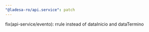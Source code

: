 ```yaml
---
"@ladesa-ro/api.service": patch
---
```


fix(api-service/evento): rrule instead of dataInicio and dataTermino
